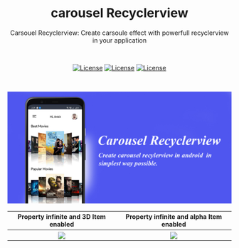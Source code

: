 <h1 align="center"> carousel Recyclerview </h1>

<p align="center">
Carsouel Recyclerview: Create carsoule effect with powerfull recyclerview in your application
</p>
</br>
<p align="center">
  <a href="https://opensource.org/licenses/Apache-2.0"><img alt="License" src="https://img.shields.io/badge/License-Apache%202.0-blue.svg"/></a>
  <a href="http://developer.android.com/index.html"><img alt="License" src="https://img.shields.io/badge/platform-android-green.svg"/></a>
    <a href="https://android-arsenal.com/api?level=16"><img alt="License" src="https://img.shields.io/badge/API-13%2B-brightgreen.svg"/></a>
</p>
</br>

![Layout manager](./preview/lm.jpg)

Property infinite and 3D Item enabled |Property infinite and alpha Item enabled |
| :---------------: | :---------------: | 
| <img src="./preview/3ditem.gif" align="center" width="70%"/> | <img src="./preview/alpha.gif" align="center" width="70%"/> |
 
